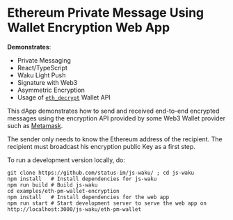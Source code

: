 # Ethereum Private Message Using Wallet Encryption Web App

**Demonstrates**:

- Private Messaging
- React/TypeScript
- Waku Light Push
- Signature with Web3
- Asymmetric Encryption
- Usage of [`eth_decrypt`](https://docs.metamask.io/guide/rpc-api.html#eth-decrypt) Wallet API

This dApp demonstrates how to send and received end-to-end encrypted messages
using the encryption API provided by some Web3 Wallet provider such as [Metamask](https://metamask.io/).

The sender only needs to know the Ethereum address of the recipient.
The recipient must broadcast his encryption public Key as a first step.

To run a development version locally, do:

```shell
git clone https://github.com/status-im/js-waku/ ; cd js-waku
npm install   # Install dependencies for js-waku
npm run build # Build js-waku
cd examples/eth-pm-wallet-encryption   
npm install   # Install dependencies for the web app
npm run start # Start development server to serve the web app on http://localhost:3000/js-waku/eth-pm-wallet
```

